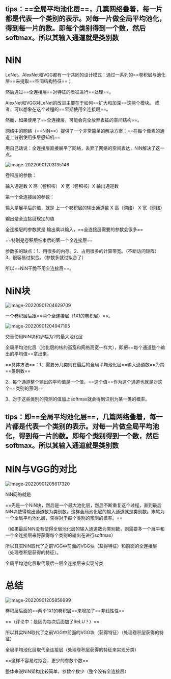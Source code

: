 ## tips：==全局平均池化层==，几篇网络叠着，每一片都是代表一个类别的表示。对每一片做全局平均池化，得到每一片的数。即每个类别得到一个数，然后softmax。所以其输入通道就是类别数

# NiN

LeNet、AlexNet和VGG都有一个共同的设计模式：通过一系列的==卷积层与池化层==来提取==空间结构特征==；

然后通过==全连接层==对特征的表征进行==处理==。

 AlexNet和VGG对LeNet的改进主要在于如何==扩大和加深==这两个模块。 或者，可以想象在这个过程的==早期使用全连接层==。

然而，如果使用了==全连接层，可能会完全放弃表征的空间结构==。 



网络中的网络（==NiN==）提供了一个非常简单的解决方案：==在每个像素的通道上分别使用多层感知机==



用自己话说：全连接层直接展平了网络，丢弃了网络的空间表达，NiN解决了这一点。



![image-20220901203135146](D:\论文\截图\image-20220901203135146.png)

卷积层的参数：

输入通道数 X 高（卷积核） X 宽（卷积核）X 输出通道数



第一个全连接层的参数：

输入是展平后的值，就是       上一个卷积层的输出通道数 X 高（网络） X 宽（网络）

输出是全连接层规定的值



全连接层的参数就是     输出乘以输入，==全连接层需要的参数会很多==

==特别是卷积层结束后的第一个全连接层==



参数多的缺点：1、用很多的内存。2、占用很多的计算带宽。（不断访问矩阵）3、很容易过拟合。（参数多就过拟合了）



所以==NiN干脆不用全连接层==。

# NiN块

![image-20220901204629709](D:\论文\截图\image-20220901204629709.png)

一个卷积层后跟==两个全连接层（1X1的卷积层）==。

 ![image-20220901204947195](D:\论文\截图\image-20220901204947195.png)

交替使用NiN块和步幅为2的最大池化层

全局平均池化层（池化层的核的高宽和网络高宽一样大），即把==每个通道整个输出的平均值==拿出来。



==具体方法==：1、需要分几类则在最后的全局平均池化层==输入通道数==为其==类别数==

2、每个通道整个输出的平均值是一个值，==这个值==作为这个通道也就是对这个==类别的预测==

3、对于这些类别的预测的值加上softmax就会得到识别为某一类的概率。



##  tips：即==全局平均池化层==，几篇网络叠着，每一片都是代表一个类别的表示。对每一片做全局平均池化，得到每一片的数。即每个类别得到一个数，然后softmax。所以其输入通道就是类别数



# NiN与VGG的对比

![image-20220901205617320](D:\论文\截图\image-20220901205617320.png)

NiN网络就是       

==先是一个NiN块，然后是一个最大池化层，然后不断重复这个过程，直到最后NiN块使得输出通道数为类别数，这样全局池化层的输入通道就是类别数。末尾为一个全局平均池化层，获得对于每个类别的预测的概率。==

（如果最后NiN没有使得全局池化层的输入通道数为类别数，则需要多一个展平和一个全连接层来将获得每个类别的输出在进行softmax）



所以其实NiN取代了之前VGG中前面的VGG块（获得特征）和前面的全连接层（处理卷积层获得的特征）。

全局平均池化层取代最后一层全连接层来实现分类

# 总结

![image-20220901205858999](D:\论文\截图\image-20220901205858999.png)

卷积层后面的==两个1X1的卷积层==来增加了==非线性性==

==（评论中：是因为每次后面加了ReLU？）==





所以其实NiN取代了之前VGG中前面的VGG块（获得特征）（处理卷积层获得的特征）

全局平均池化层取代全连接层（处理卷积层获得的特征来实现分类）

==这样不容易过拟合，更少的参数个数==





整体来说NiN架构比较简单，参数个数少（整个没有全连接层）